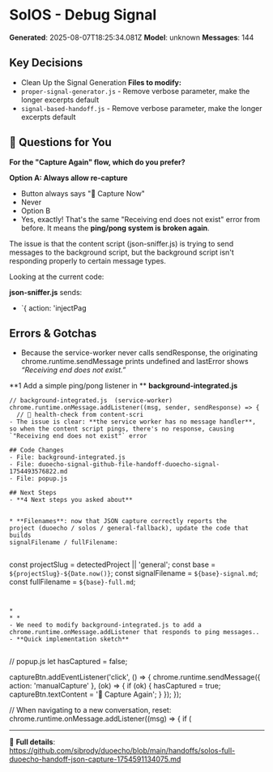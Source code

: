# SolOS - Debug Signal

**Generated**: 2025-08-07T18:25:34.081Z
**Model**: unknown
**Messages**: 144

## Key Decisions
- Clean Up the Signal Generation
**Files to modify:**
- `proper-signal-generator.js` - Remove verbose parameter, make the longer excerpts default
- `signal-based-handoff.js` - Remove verbose parameter, make the longer excerpts default

## 🤔 Questions for You

**For the "Capture Again" flow, which do you prefer?**

**Option A: Always allow re-capture**
- Button always says "📸 Capture Now"  
- Never
- Option B
-  Yes, exactly! That's the same "Receiving end does not exist" error from before. It means the **ping/pong system is broken again**.

The issue is that the content script (json-sniffer.js) is trying to send messages to the background script, but the background script isn't responding properly to certain message types.

Looking at the current code:

**json-sniffer.js** sends:
- `{ action: 'injectPag

## Errors & Gotchas
- Because the service-worker never calls sendResponse, the originating
chrome.runtime.sendMessage prints undefined and lastError shows
*“Receiving end does not exist.”*


**1 Add a simple ping/pong listener in **
**background-integrated.js**


```
// background-integrated.js  (service-worker)
chrome.runtime.onMessage.addListener((msg, sender, sendResponse) => {
  // 🔌 health-check from content-scri
- The issue is clear: **the service worker has no message handler**, so when the content script pings, there's no response, causing `"Receiving end does not exist"` error

## Code Changes
- File: background-integrated.js
- File: duoecho-signal-github-file-handoff-duoecho-signal-1754493576822.md
- File: popup.js

## Next Steps
- **4 Next steps you asked about**


* **Filenames**: now that JSON capture correctly reports the
project (duoecho / solos / general-fallback), update the code that builds
signalFilename / fullFilename:


```
const projectSlug = detectedProject || 'general';
const base = `${projectSlug}-${Date.now()}`;
const signalFilename = `${base}-signal.md`;
const fullFilename   = `${base}-full.md`;
```


* 
* *
- We need to modify background-integrated.js to add a chrome.runtime.onMessage.addListener that responds to ping messages..
- **Quick implementation sketch**


```
// popup.js
let hasCaptured = false;

captureBtn.addEventListener('click', () => {
  chrome.runtime.sendMessage({ action: 'manualCapture' }, (ok) => {
    if (ok) {
      hasCaptured = true;
      captureBtn.textContent = '🔄 Capture Again';
    }
  });
});

// When navigating to a new conversation, reset:
chrome.runtime.onMessage.addListener((msg) => {
  if (



---
🔗 **Full details**: https://github.com/sibrody/duoecho/blob/main/handoffs/solos-full-duoecho-handoff-json-capture-1754591134075.md
